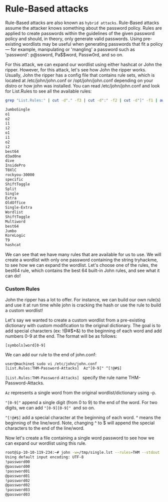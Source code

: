 # Rule-Based attacks

Rule-Based attacks are also known as `hybrid attacks`. Rule-Based attacks assume the attacker knows something about the password policy. Rules are applied to create passwords within the guidelines of the given password policy and should, in theory, only generate valid passwords. Using pre-existing wordlists may be useful when generating passwords that fit a policy — for example, manipulating or 'mangling' a password such as 'password': p@ssword, Pa\$\$word, Passw0rd, and so on.

For this attack, we can expand our wordlist using either hashcat or John the ripper. However, for this attack, let's see how John the ripper works. Usually, John the ripper has a config file that contains rule sets, which is located at /etc/john/john.conf or /opt/john/john.conf depending on your distro or how john was installed. You can read /etc/john/john.conf and look for List.Rules to see all the available rules:

```bash
grep "List.Rules:" | cut -d"." -f3 | cut -d":" -f2 | cut -d"]" -f1 | awk NF

JumboSingle
o1
o2
i1
i2
o1
i1
o2
i2
best64
d3ad0ne
dive
InsidePro
T0XlC
rockyou-30000
specific
ShiftToggle
Split
Single
Extra
OldOffice
Single-Extra
Wordlist
ShiftToggle
Multiword
best64
Jumbo
KoreLogic
T9
hashcat
```
We can see that we have many rules that are available for us to use. We will create a wordlist with only one password containing the string tryhackme, to see how we can expand the wordlist. Let's choose one of the rules, the best64 rule, which contains the best 64 built-in John rules, and see what it can do!



### Custom Rules

John the ripper has a lot to offer. For instance, we can build our own rule(s) and use it at run time while john is cracking the hash or use the rule to build a custom wordlist!

Let's say we wanted to create a custom wordlist from a pre-existing dictionary with custom modification to the original dictionary. The goal is to add special characters (ex: !@#$*&) to the beginning of each word and add numbers 0-9 at the end. The format will be as follows:

```
[symbols]word[0-9]
```

We can add our rule to the end of john.conf:

```
user@machine$ sudo vi /etc/john/john.conf  
[List.Rules:THM-Password-Attacks]  Az"[0-9]" ^[!@#$]
```


`[List.Rules:THM-Password-Attacks] ` specify the rule name THM-Password-Attacks.

`Az` represents a single word from the original wordlist/dictionary using -p.

`"[0-9]"` append a single digit (from 0 to 9) to the end of the word. For two digits, we can add `"[0-9][0-9]"`  and so on.  

`^[!@#$]` add a special character at the beginning of each word. ^ means the beginning of the line/word. Note, changing ^ to $ will append the special characters to the end of the line/word.

Now let's create a file containing a single word password to see how we can expand our wordlist using this rule.

```bash
root@ip-10-10-119-234:~# john -w=/tmp/single.lst --rules=THM --stdout
Using default input encoding: UTF-8
!password00
@password00
!password01
@password01
!password02
@password02
!password03
@password03
```
